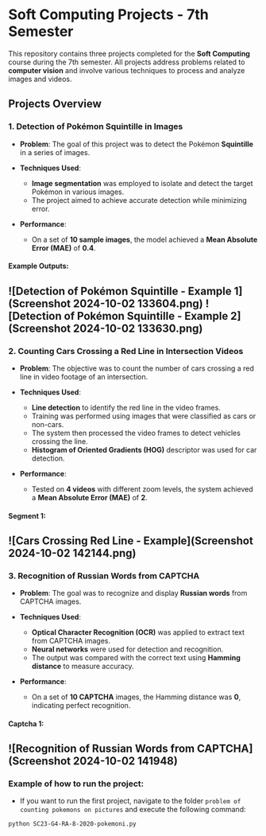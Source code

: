# Soft Computing Projects - 7th Semester

This repository contains three projects completed for the **Soft Computing** course during the 7th semester. All projects address problems related to **computer vision** and involve various techniques to process and analyze images and videos.

## Projects Overview

### 1. **Detection of Pokémon Squintille in Images**

- **Problem**: The goal of this project was to detect the Pokémon **Squintille** in a series of images.
- **Techniques Used**: 
  - **Image segmentation** was employed to isolate and detect the target Pokémon in various images.
  - The project aimed to achieve accurate detection while minimizing error.
  
- **Performance**: 
  - On a set of **10 sample images**, the model achieved a **Mean Absolute Error (MAE)** of **0.4**.


#### Example Outputs:
![Detection of Pokémon Squintille - Example 1](Screenshot 2024-10-02 133604.png)
![Detection of Pokémon Squintille - Example 2](Screenshot 2024-10-02 133630.png)
---


### 2. **Counting Cars Crossing a Red Line in Intersection Videos**

- **Problem**: The objective was to count the number of cars crossing a red line in video footage of an intersection.
- **Techniques Used**:
  - **Line detection** to identify the red line in the video frames.
  - Training was performed using images that were classified as cars or non-cars.
  - The system then processed the video frames to detect vehicles crossing the line.
  - **Histogram of Oriented Gradients (HOG)** descriptor was used for car detection.

- **Performance**: 
  - Tested on **4 videos** with different zoom levels, the system achieved a **Mean Absolute Error (MAE)** of **2**.


#### Segment 1:
![Cars Crossing Red Line - Example](Screenshot 2024-10-02 142144.png)
---

### 3. **Recognition of Russian Words from CAPTCHA**

- **Problem**: The goal was to recognize and display **Russian words** from CAPTCHA images.
- **Techniques Used**:
  - **Optical Character Recognition (OCR)** was applied to extract text from CAPTCHA images.
  - **Neural networks** were used for detection and recognition.
  - The output was compared with the correct text using **Hamming distance** to measure accuracy.

- **Performance**:
  - On a set of **10 CAPTCHA** images, the Hamming distance was **0**, indicating perfect recognition.

#### Captcha 1:
![Recognition of Russian Words from CAPTCHA](Screenshot 2024-10-02 141948)
---


###  **Example of how to run the project**:
- If you want to run the first project, navigate to the folder `problem of counting pokemons on pictures` and execute the following command:
```bash
python SC23-G4-RA-8-2020-pokemoni.py

